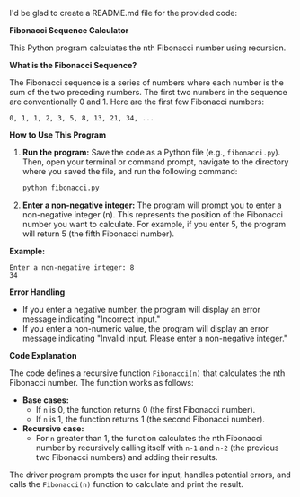 I'd be glad to create a README.md file for the provided code:

**Fibonacci Sequence Calculator**

This Python program calculates the nth Fibonacci number using recursion.

**What is the Fibonacci Sequence?**

The Fibonacci sequence is a series of numbers where each number is the sum of the two preceding numbers. The first two numbers in the sequence are conventionally 0 and 1. Here are the first few Fibonacci numbers:

```
0, 1, 1, 2, 3, 5, 8, 13, 21, 34, ...
```

**How to Use This Program**

1. **Run the program:** Save the code as a Python file (e.g., `fibonacci.py`). Then, open your terminal or command prompt, navigate to the directory where you saved the file, and run the following command:

   ```bash
   python fibonacci.py
   ```

2. **Enter a non-negative integer:** The program will prompt you to enter a non-negative integer (n). This represents the position of the Fibonacci number you want to calculate. For example, if you enter 5, the program will return 5 (the fifth Fibonacci number).

**Example:**

```
Enter a non-negative integer: 8
34
```

**Error Handling**

- If you enter a negative number, the program will display an error message indicating "Incorrect input."
- If you enter a non-numeric value, the program will display an error message indicating "Invalid input. Please enter a non-negative integer."

**Code Explanation**

The code defines a recursive function `Fibonacci(n)` that calculates the nth Fibonacci number. The function works as follows:

- **Base cases:**
  - If `n` is 0, the function returns 0 (the first Fibonacci number).
  - If `n` is 1, the function returns 1 (the second Fibonacci number).
- **Recursive case:**
  - For `n` greater than 1, the function calculates the nth Fibonacci number by recursively calling itself with `n-1` and `n-2` (the previous two Fibonacci numbers) and adding their results.

The driver program prompts the user for input, handles potential errors, and calls the `Fibonacci(n)` function to calculate and print the result.
